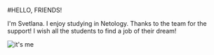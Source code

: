 #HELLO, FRIENDS!

I'm Svetlana.
I enjoy studying in Netology.
Thanks to the team for the support!
I wish all the students to find a job of their dream!

![it's me](myimage.jpeg")

